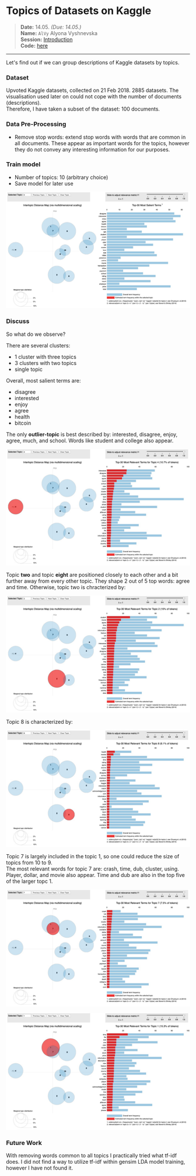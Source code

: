 # Topics of Datasets on Kaggle
> **Date:** 14.05. *(Due: 14.05.)*  
> **Name:** `AlVy` Alyona Vyshnevska  
> **Session:** [Introduction](../index)   
> **Code:** [here]()   

----


Let's find out if we can group descriptions of Kaggle datasets by topics. 


### Dataset

Upvoted Kaggle datasets, collected on 21 Feb 2018. 2885 datasets. The visualisation used later on could not cope with the number of documents (descriptions).  
Therefore, I have taken a subset of the dataset: 100 documents.

### Data Pre-Processing

- Remove stop words: extend stop words with words that are common in all documents. These appear as important words for the topics,
however they do not convey any interesting information for our purposes.

### Train model
- Number of topics: 10 (arbitrary choice)
- Save model for later use 

![](https://github.com/alyonavyshnevska/text_visualization_course/blob/master/05_topic_modeling/img/overall_salient.jpeg?raw=true)

### Discuss
So what do we observe?

There are several clusters: 
- 1 cluster with three topics
- 3 clusters with two topics 
- single topic

Overall, most salient terms are:
- disagree
- interested
- enjoy
- agree
- health
- bitcoin

The only **outlier-topic** is best described by: interested, disagree, enjoy, agree, much, and school. Words like student and college also appear. 

![](https://github.com/alyonavyshnevska/text_visualization_course/blob/master/05_topic_modeling/img/outlier_topic_4.jpeg?raw=true)

Topic **two** and topic **eight** are positioned closely to each other and a bit further away from every other topic. They shape 2 out of 5 top words: agree and time. Otherwise, topic two is chracterized by: 

![](https://github.com/alyonavyshnevska/text_visualization_course/blob/master/05_topic_modeling/img/topic_2.jpeg?raw=true)

Topic 8 is characterized by:

![](https://github.com/alyonavyshnevska/text_visualization_course/blob/master/05_topic_modeling/img/topic_8.jpeg?raw=true)

Topic 7 is largely included in the topic 1, so one could reduce the size of topics from 10 to 9.  
The most relevant words for topic 7 are: crash, time, dub, cluster, using. Player, dollar, and movie also appear. Time and dub are also in the top five of the larger topc 1.

![](https://github.com/alyonavyshnevska/text_visualization_course/blob/master/05_topic_modeling/img/topic_7.jpeg?raw=true)

![](https://github.com/alyonavyshnevska/text_visualization_course/blob/master/05_topic_modeling/img/topic_1.jpeg?raw=true)

### Future Work

With removing words common to all topics I practically tried what tf-idf does. I did not find a way to utilize tf-idf within gensim LDA model training, however I have not found it. 



